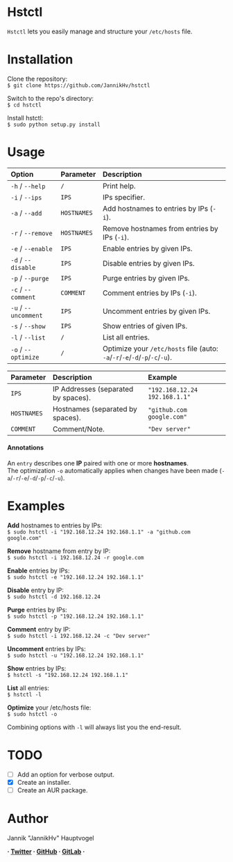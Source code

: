 # Hstctl
`Hstctl` lets you easily manage and structure your `/etc/hosts` file.

# Installation
Clone the repository:\
`$ git clone https://github.com/JannikHv/hstctl`

Switch to the repo's directory:\
`$ cd hstctl`

Install hstctl:\
`$ sudo python setup.py install`


# Usage
| Option               | Parameter    | Description                                                                 |
|:---------------------|:-------------|:----------------------------------------------------------------------------|
| `-h` / `--help`      | `/`          | Print help.                                                                 |\
| `-i` / `--ips`       | `IPS`        | IPs specifier.                                                              |\
| `-a` / `--add`       | `HOSTNAMES`  | Add hostnames to entries by IPs (`-i`).                                     |\
| `-r` / `--remove`    | `HOSTNAMES`  | Remove hostnames from entries by IPs (`-i`).                                |\
| `-e` / `--enable`    | `IPS`        | Enable entries by given IPs.                                                |\
| `-d` / `--disable`   | `IPS`        | Disable entries by given IPs.                                               |\
| `-p` / `--purge`     | `IPS`        | Purge entries by given IPs.                                                 |\
| `-c` / `--comment`   | `COMMENT`    | Comment entries by IPs (`-i`).                                              |\
| `-u` / `--uncomment` | `IPS`        | Uncomment entries by given IPs.                                             |\
| `-s` / `--show`      | `IPS`        | Show entries of given IPs.                                                  |\
| `-l` / `--list`      | `/`          | List all entries.                                                           |\
| `-o` / `--optimize`  | `/`          | Optimize your `/etc/hosts` file (auto: `-a`/`-r`/`-e`/`-d`/`-p`/`-c`/`-u`). |

| Parameter   | Description                         | Example                       |
|:------------|:------------------------------------|:------------------------------|
| `IPS`       | IP Addresses (separated by spaces). | `"192.168.12.24 192.168.1.1"` |
| `HOSTNAMES` | Hostnames (separated by spaces).    | `"github.com google.com"`     |
| `COMMENT`   | Comment/Note.                       | `"Dev server"`                |

#### Annotations
An `entry` describes one **IP** paired with one or more **hostnames**.\
The optimization `-o` automatically applies when changes have been made (`-a`/`-r`/`-e`/`-d`/`-p`/`-c`/`-u`).

# Examples
**Add** hostnames to entries by IPs:\
`$ sudo hstctl -i "192.168.12.24 192.168.1.1" -a "github.com google.com"`

**Remove** hostname from entry by IP:\
`$ sudo hstctl -i 192.168.12.24 -r google.com`

**Enable** entries by IPs:\
`$ sudo hstctl -e "192.168.12.24 192.168.1.1"`

**Disable** entry by IP:\
`$ sudo hstctl -d 192.168.12.24`

**Purge** entries by IPs:\
`$ sudo hstctl -p "192.168.12.24 192.168.1.1"`

**Comment** entry by IP:\
`$ sudo hstctl -i 192.168.12.24 -c "Dev server"`

**Uncomment** entries by IPs:\
`$ sudo hstctl -u "192.168.12.24 192.168.1.1"`

**Show** entries by IPs:\
`$ hstctl -s "192.168.12.24 192.168.1.1"`

**List** all entries:\
`$ hstctl -l`

**Optimize** your /etc/hosts file:\
`$ sudo hstctl -o`

Combining options with `-l` will always list you the end-result.

# TODO
- [ ] Add an option for verbose output.
- [x] Create an installer.
- [ ] Create an AUR package.

# Author
Jannik "JannikHv" Hauptvogel

**·
[Twitter](https://twitter.com/JannikHv) ·
[GitHub](https://github.com/JannikHv) ·
[GitLab](https://gitlab.com/JannikHv)
·**
